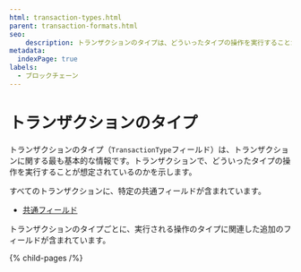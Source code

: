 ```yaml
---
html: transaction-types.html
parent: transaction-formats.html
seo:
    description: トランザクションのタイプは、どういったタイプの操作を実行することが想定されているのかを示します。
metadata:
  indexPage: true
labels:
  - ブロックチェーン
---
```

# トランザクションのタイプ

トランザクションのタイプ（`TransactionType`フィールド）は、トランザクションに関する最も基本的な情報です。トランザクションで、どういったタイプの操作を実行することが想定されているのかを示します。

すべてのトランザクションに、特定の共通フィールドが含まれています。

* [共通フィールド](../common-fields.md)

トランザクションのタイプごとに、実行される操作のタイプに関連した追加のフィールドが含まれています。


{% child-pages /%}
